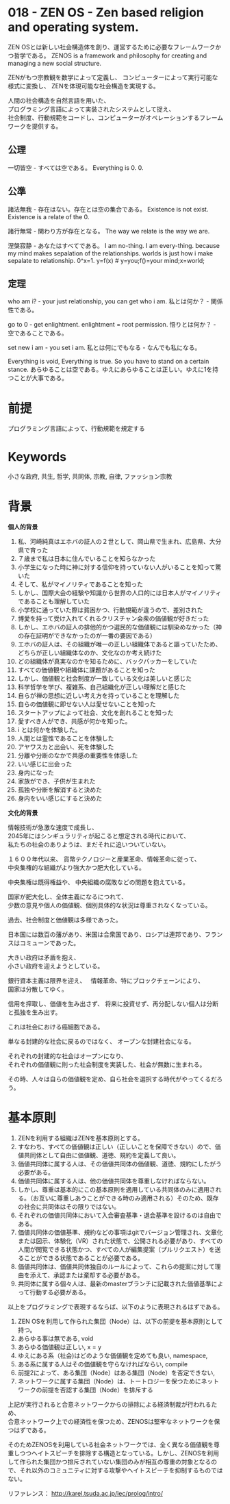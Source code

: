 # 018 - ZEN OS - Zen based religion and operating system.

ZEN OSとは新しい社会構造体を創り、運営するために必要なフレームワークかつ哲学である。
ZENOS is a framework and philosophy for creating and managing a new social structure.

ZENがもつ宗教観を数学によって定義し、
コンピューターによって実行可能な様式に変換し、
ZENを体現可能な社会構造を実現する。

人間の社会構造を自然言語を用いた、  
プログラミング言語によって実装されたシステムとして捉え、  
社会制度、行動規範をコードし、コンピューターがオペレーションするフレームワークを提供する。

## 公理

一切皆空 - すべては空である。
Everything is 0.
0.

## 公準

諸法無我 - 存在はない。存在とは空の集合である。
Existence is not exist. Existence is a relate of the 0.

諸行無常 - 関わり方が存在となる。
The way we relate is the way we are.

涅槃寂静 - あなたはすべてである。
I am no-thing. I am every-thing. because my mind makes sepalation of the relationships. worlds is just how i make sepalate to relationship.
0^x=1.
y=f(x) # y=you;f()=your mind;x=world;

## 定理

who am i? - your just relationship, you can get who i am.
私とは何か？ - 関係性である。

go to 0 - get enlightment.
enlightment = root permission.
悟りとは何か？ - 空であることである。

set new i am - you set i am.
私とは何にでもなる - なんでも私になる。

Everything is void, Everything is true. So you have to stand on a certain stance.
あらゆることは空である。ゆえにあらゆることは正しい。ゆえに1を持つことが大事である。

# 前提

プログラミング言語によって、行動規範を規定する

# Keywords

小さな政府, 共生, 哲学, 共同体, 宗教, 自律, ファッション宗教

# 背景

**個人的背景**

1. 私、河崎純真はエホバの証人の２世として、岡山県で生まれ、広島県、大分県で育った
1. ７歳まで私は日本に住んでいることを知らなかった
1. 小学生になった時に神に対する信仰を持っていない人がいることを知って驚いた
1. そして、私がマイノリティであることを知った
1. しかし、国際大会の経験や知識から世界の人口的には日本人がマイノリティであることも理解していた
1. 小学校に通っていた際は貧困かつ、行動規範が違うので、差別された
1. 博愛を持って受け入れてくれるクリスチャン会衆の価値観が好きだった
1. しかし、エホバの証人の排他的かつ選民的な価値観には馴染めなかった（神の存在証明ができなかったのが一番の要因である）
1. エホバの証人は、その組織が唯一の正しい組織体であると謳っていたため、どちらが正しい組織体なのか、文化なのか考え続けた
1. どの組織体が真実なのかを知るために、バックパッカーをしていた
1. すべての価値観や組織体に課題があることを知った
1. しかし、価値観と社会制度が一致している文化は美しいと感じた
1. 科学哲学を学び、複雑系、自己組織化が正しい理解だと感じた
1. 自らが禅の思想に近しい考え方を持っていることを理解した
1. 自らの価値観に即せない人は愛せないことを知った
1. スタートアップによって社会、文化を創れることを知った
1. 愛すべき人ができ、共感が何かを知った。
1. i とは何かを体験した。
1. 人間とは霊性であることを体験した
1. アヤワスカと出会い、死を体験した
1. 分離や分断のなかで共感の重要性を体感した
1. いい感じに出会った
1. 身内になった
1. 家族ができ、子供が生まれた
1. 孤独や分断を解消すると決めた
1. 身内をいい感じにすると決めた

**文化的背景**

情報技術が急激な速度で成長し、  
2045年にはシンギュラリティが起こると想定される時代において、  
私たちの社会のありようは、まだそれに追いついていない。

１６００年代以来、
貨幣テクノロジーと産業革命、情報革命に従って、  
中央集権的な組織がより強大かつ肥大化している。

中央集権は既得権益や、
中央組織の腐敗などの問題を抱えている。

国家が肥大化し、全体主義になるにつれて、  
少数の意見や個人の価値観、個別具体的な状況は尊重されなくなっている。

過去、社会制度と価値観は多様であった。

日本国には数百の藩があり、米国は合衆国であり、ロシアは連邦であり、フランスはコミューンであった。

大きい政府は矛盾を抱え、  
小さい政府を迎えようとしている。

銀行資本主義は限界を迎え、  
情報革命、特にブロックチェーンにより、  
国家は分散してゆく。

信用を搾取し、価値を生み出さず、
将来に投資せず、再分配しない個人は分断と孤独を生み出す。

これは社会における癌細胞である。

単なる封建的な社会に戻るのではなく、 オープンな封建社会になる。

それぞれの封建的な社会はオープンになり、  
それぞれの価値観に則った社会制度を実装した、社会が無数に生まれる。

その時、人々は自らの価値観を定め、自ら社会を選択する時代がやってくるだろう。

# 基本原則

1. ZENを利用する組織はZENを基本原則とする。
2. すなわち、すべての価値観は正しい（正しいことを保障できない）ので、価値共同体として自由に価値観、道徳、規約を定義して良い。
3. 価値共同体に属する人は、その価値共同体の価値観、道徳、規約にしたがう必要がある。
4. 価値共同体に属する人は、他の価値共同体を尊重しなければならない。
5. しかし、尊重は基本的にこの基本原則を適用している共同体のみに適用される。（お互いに尊重しあうことができる時のみ適用される）そのため、既存の社会に共同体はその限りではない。
6. それぞれの価値共同体において入会審査基準・退会基準を設けるのは自由である。
8. 価値共同体の価値基準、規約などの事項はgitでバージョン管理され、文章化または図示、体験化（VR）された状態で、公開される必要があり、すべての人間が閲覧できる状態かつ、すべての人が編集提案（プルリクエスト）を送ることができる状態であることが必要である。
9. 価値共同体は、価値共同体独自のルールによって、これらの提案に対して理由を添えて、承認または棄却する必要がある。
10. 共同体に属する個々人は、最新のmasterブランチに記載された価値基準によって行動する必要がある。

以上をプログラミングで表現するならば、以下のように表現されるはずである。

1. ZEN OSを利用して作られた集団（Node）は、以下の前提を基本原則として持つ。
2. あらゆる事は無である, void
3. あらゆる価値観は正しい, x = y
4. ゆえにある系（社会\)はどのような価値観を定めても良い, namespace,
5. ある系に属する人はその価値観を守らなければならい, compile
6. 前提2によって、ある集団（Node）はある集団（Node）を否定できない, 
7. ネットワークに属する集団（Node）は、トートロジーを保つためにネットワークの前提を否認する集団（Node）を排斥する 

上記が実行されると合意ネットワークからの排除による経済制裁が行われるため、  
合意ネットワーク上での経済性を保つため、ZENOSは堅牢なネットワークを保つはずである。

そのためZENOSを利用している社会ネットワークでは、全く異なる価値観を尊重しつつヘイトスピーチを排除する構造となっている。しかし、ZENOSを利用して作られた集団かつ排斥されていない集団のみが相互の尊重の対象となるので、それ以外のコミュニティに対する攻撃やヘイトスピーチを抑制するものではない。

リファレンス：
http://karel.tsuda.ac.jp/lec/prolog/intro/
